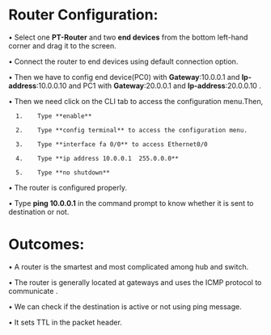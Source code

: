# **Router Configuration**:

•	Select one **PT-Router** and two **end devices** from the bottom left-hand corner and drag it to the screen. 

•	Connect the router to end devices using default connection option.

•	Then we have to config end device(PC0) with **Gateway**:10.0.0.1 and **Ip-address**:10.0.0.10  and PC1 with **Gateway**:20.0.0.1 and **Ip-address**:20.0.0.10  .

•	Then we need  click on the CLI tab to access the configuration menu.Then,

      1.	Type **enable**
      
      2.	Type **config terminal** to access the configuration menu.
      
      3.	Type **interface fa 0/0** to access Ethernet0/0
      
      4.	Type **ip address 10.0.0.1  255.0.0.0**
      
      5.	Type **no shutdown**
      
•	The router is configured properly.

•	Type **ping 10.0.0.1** in the command prompt to know whether it is sent to destination or not.


# **Outcomes**:

•	A router is the smartest and most complicated among hub and switch.

•	The router is generally located at gateways and uses the ICMP protocol to communicate .

•	We can check if the destination is active or not using ping message.

•	It sets TTL in the packet header.

